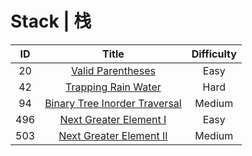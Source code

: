 ﻿# Stack | 栈

|ID|Title|Difficulty|
|:-:|:-:|:-:|
|20|[Valid Parentheses](https://github.com/Maxwell-L/Maxwell-LeetCode/blob/master/LeetCode/Stack/20_Valid%20Parentheses.java)|Easy|
|42|[Trapping Rain Water](https://github.com/Maxwell-L/Maxwell-LeetCode/blob/master/LeetCode/Stack/42_Trapping%20Rain%20Water.java)|Hard|
|94|[Binary Tree Inorder Traversal](https://github.com/Maxwell-L/Maxwell-LeetCode/blob/master/LeetCode/Stack/94_Binary%20Tree%20Inorder%20Traversal.java)|Medium|
|496|[Next Greater Element I](https://github.com/Maxwell-L/Maxwell-LeetCode/blob/master/LeetCode/Stack/496_Next%20Greater%20Element%20I.java)|Easy|
|503|[Next Greater Element II](https://github.com/Maxwell-L/Maxwell-LeetCode/blob/master/LeetCode/Stack/503_Next%20Greater%20Element%20II.java)|Medium|
